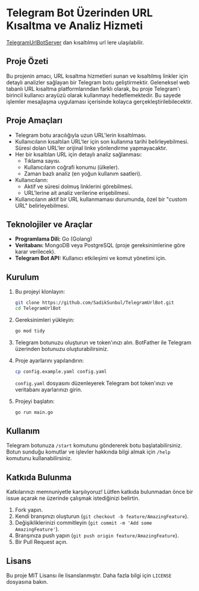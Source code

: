 # Telegram Bot Üzerinden URL Kısaltma ve Analiz Hizmeti
[TelegramUrlBotServer](https://github.com/SadikSunbul/TelegramUrlBotServer) dan kısaltılmış url lere ulaşılabilir.
## Proje Özeti
Bu projenin amacı, URL kısaltma hizmetleri sunan ve kısaltılmış linkler için detaylı analizler sağlayan bir Telegram botu geliştirmektir. Geleneksel web tabanlı URL kısaltma platformlarından farklı olarak, bu proje Telegram'ı birincil kullanıcı arayüzü olarak kullanmayı hedeflemektedir. Bu sayede işlemler mesajlaşma uygulaması içerisinde kolayca gerçekleştirilebilecektir.

## Proje Amaçları
- Telegram botu aracılığıyla uzun URL'lerin kısaltılması.
- Kullanıcıların kısaltılan URL'ler için son kullanma tarihi belirleyebilmesi. Süresi dolan URL'ler orijinal linke yönlendirme yapmayacaktır.
- Her bir kısaltılan URL için detaylı analiz sağlanması:
  - Tıklama sayısı.
  - Kullanıcıların coğrafi konumu (ülkeler).
  - Zaman bazlı analiz (en yoğun kullanım saatleri).
- Kullanıcıların:
  - Aktif ve süresi dolmuş linklerini görebilmesi.
  - URL'lerine ait analiz verilerine erişebilmesi.
- Kullanıcıların aktif bir URL kullanmaması durumunda, özel bir "custom URL" belirleyebilmesi.

## Teknolojiler ve Araçlar
- **Programlama Dili:** Go (Golang)
- **Veritabanı:** MongoDB veya PostgreSQL (proje gereksinimlerine göre karar verilecek).
- **Telegram Bot API:** Kullanıcı etkileşimi ve komut yönetimi için.

## Kurulum
1. Bu projeyi klonlayın:
    ```bash
    git clone https://github.com/SadikSunbul/TelegramUrlBot.git
    cd TelegramUrlBot
    ```
2. Gereksinimleri yükleyin:
    ```bash
    go mod tidy
    ```
3. Telegram botunuzu oluşturun ve token'ınızı alın. BotFather ile Telegram üzerinden botunuzu oluşturabilirsiniz.

4. Proje ayarlarını yapılandırın:
    ```bash
    cp config.example.yaml config.yaml
    ```
    `config.yaml` dosyasını düzenleyerek Telegram bot token'ınızı ve veritabanı ayarlarınızı girin.

5. Projeyi başlatın:
    ```bash
    go run main.go
    ```

## Kullanım
Telegram botunuza `/start` komutunu göndererek botu başlatabilirsiniz. Botun sunduğu komutlar ve işlevler hakkında bilgi almak için `/help` komutunu kullanabilirsiniz.

## Katkıda Bulunma
Katkılarınızı memnuniyetle karşılıyoruz! Lütfen katkıda bulunmadan önce bir issue açarak ne üzerinde çalışmak istediğinizi belirtin.

1. Fork yapın.
2. Kendi branşınızı oluşturun (`git checkout -b feature/AmazingFeature`).
3. Değişikliklerinizi commitleyin (`git commit -m 'Add some AmazingFeature'`).
4. Branşınıza push yapın (`git push origin feature/AmazingFeature`).
5. Bir Pull Request açın.

## Lisans
Bu proje MIT Lisansı ile lisanslanmıştır. Daha fazla bilgi için `LICENSE` dosyasına bakın.
